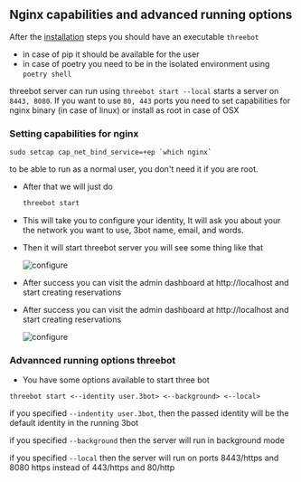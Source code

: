 ## Nginx capabilities and advanced running options

After the [installation](local_3bot.md) steps you should have an executable `threebot`

- in case of pip it should be available for the user
- in case of poetry you need to be in the isolated environment using `poetry shell`

threebot server can run using `threebot start --local` starts a server on `8443, 8080`. If you want to use `80, 443` ports you need to set capabilities for nginx binary (in case of linux) or install as root in case of OSX

### Setting capabilities for nginx

```
sudo setcap cap_net_bind_service=+ep `which nginx`
```
to be able to run as a normal user, you don't need it if you are root.

- After that we will just do

  ```bash
  threebot start
  ```

- This will take you to configure your identity, It will ask you about your the network you want to use, 3bot name, email, and words.

- Then it will start threebot server you will see some thing like that

  ![configure](identity_new.png)

- After success you can visit the admin dashboard at http://localhost and start creating reservations


- After success you can visit the admin dashboard at http://localhost and start creating reservations

  ![configure](success.png)
###  Advannced running options threebot

- You have some options available to start three bot
```
threebot start <--identity user.3bot> <--background> <--local>
```

if you specified `--indentity user.3bot`, then the passed identity will be the default identity in the running 3bot

if you specified `--background` then the server will run in background mode

if you specified `--local` then the server will run on ports 8443/https and 8080 https instead of 443/https and 80/http

